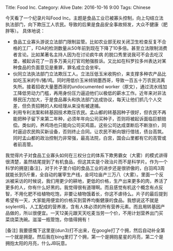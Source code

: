 Title: Food Inc.
Category: Alive
Date: 2016-10-16 9:00
Tags: Chinese

今天看了一个纪录片叫Food Inc。主题是食品工业已被寡头控制，向上勾结立法执法部门，向下欺压工人农民。导致的后果是食品安全事故频发，大众不健康（肥胖等）。
具体地说：

* 食品工业寡头游说立法部门限制监管。比如农业部无权关闭卫生检查反复不合格的工厂，FDA的检测数量从50年前到现在下降了10多倍。甚至立法限制消费者言论。比如某著名主持人因为在讨论疯牛病 的脱口秀里说我可不会去吃汉堡，被起诉花了一百多万美元打官司勉强胜诉。又比如在科罗拉多州表达对某种食品的负面意见是重罪，罪名成立会坐牢。
* 伙同立法执法部门立法欺压工人。立法压低玉米收购价，来支撑多种农产品比如吃玉米的牛/猪/鸡。同时用低价玉米倾销墨西哥，导致一百五十万农民流离失所。接着招收大量墨西哥的undocumented worker（原文），通过流水线加工降低劳动力门槛，再用身份压力逼迫他们以极低的薪水工作。近年来对非法移民压力加大，于是食品寡头和执法部门达成协议，每天让他们抓几个人交差，但负责招聘的人和经理从来没有被逮捕。
* 利用专利法案和转基因技术欺压农民。孟山都的转基因种子很好，但农民不再能把种子留下来第二年种，必须年年向公司买种子，否则将被起诉面临巨额赔偿。类似的，养鸡场也只能向公司买鸡苗。这些公司达成垄断后不断涨价，同时逼迫农民购买新设备，否则终止合同。让农民不断向银行借钱，债台高筑。同时孟山都的政治控制力非常强，最高法院，白宫，国会山里都有它的高管或者前高管。

我觉得片子对食品工业寡头如何在三权分立的体系下欺男霸女（大雾）的模式讲得很清楚，虽然结尾提到了有机食品，但这其实是个政治片而不是科学片。作为一个科学的拥趸[备注]，对于片子里介绍的食品工业的进步还是很骄傲的，白羽鸡3周就能长到5斤重，全自动的屠宰生产线，金坷垃亩产三万八（大雾）。里面一个反派被采访的时候说，我们用更少的耕地，更低的价格，生产出来更多的肉，养活了更多的人，你有什么好黑的。我觉得很有道理啊。而且感觉有机这个概念有点反智，不用化肥不给植物吃饱，非要让植物饿着长，你这不虐待么。片子的最后提到希望有一天，大家能用便宜的价格买到营养均衡健康的食品。我想说这不就是soylent吗，人工配成的营养液，含有人体必须的所有营养元素。而且用转基因产品做的，所以很便宜。一天12美元跟天天吃麦当劳一个价，不用计划营养出门买菜烧菜洗碗。滋溜一瓶管饱，你值得拥有！

[备注] 我要感慨下这里趸(dun3)打不出来，在google打了个拥，然后自动补全第一个就是拥趸。然后我在bing里打了个拥，第一个是拥抱星星的月亮，第二个是拥抱太阳的月亮，什么JB玩意。
